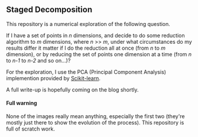 ## Staged Decomposition

This repository is a numerical exploration of the following question.

If I have a set of points in _n_ dimensions, and decide to do some reduction algorithm to _m_ dimensions, where _n_ >> _m_, under what circumstances do my results differ it matter if I do the reduction all at once (from _n_ to _m_ dimension), or by reducing the set of points one dimension at a time (from _n_ to _n-1_ to _n-2_ and so on...)?

For the exploration, I use the PCA (Principal Component Analysis) implemention provided by [Scikit-learn](http://scikit-learn.org/stable/modules/generated/sklearn.decomposition.PCA.html).

A full write-up is hopefully coming on the blog shortly.

#### Full warning

None of the images really mean anything, especially the first two (they're mostly just there to show the evolution of the process). This repository is full of scratch work.
